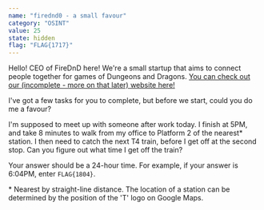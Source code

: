 ```yaml
---
name: "firednd0 - a small favour"
category: "OSINT"
value: 25
state: hidden
flag: "FLAG{1717}"
---
```


Hello! CEO of FireDnD here! We're a small startup that aims to connect people together for games of Dungeons and Dragons. [You can check out our (incomplete - more on that later) website here!](https://firednd.web.app)

I've got a few tasks for you to complete, but before we start, could you do me a favour?

I'm supposed to meet up with someone after work today. I finish at 5PM, and take 8 minutes to walk from my office to Platform 2 of the nearest\* station. I then need to catch the next T4 train, before I get off at the second stop. Can you figure out what time I get off the train?

Your answer should be a 24-hour time. For example, if your answer is 6:04PM, enter `FLAG{1804}`.

\* Nearest by straight-line distance. The location of a station can be determined by the position of the 'T' logo on Google Maps.
